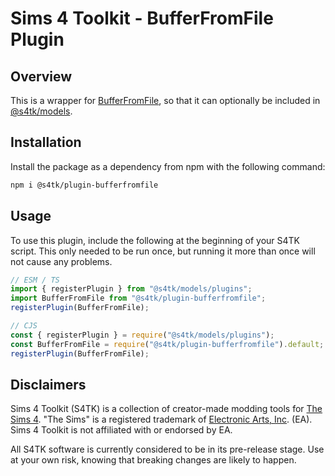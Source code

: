 # Sims 4 Toolkit - BufferFromFile Plugin

## Overview

This is a wrapper for [BufferFromFile](https://www.npmjs.com/package/bufferfromfile), so that it can optionally be included in [@s4tk/models](https://sims4toolkit.com/#/docs/models).

## Installation

Install the package as a dependency from npm with the following command:

```sh
npm i @s4tk/plugin-bufferfromfile
```

## Usage

To use this plugin, include the following at the beginning of your S4TK script. This only needed to be run once, but running it more than once will not cause any problems.

```js
// ESM / TS
import { registerPlugin } from "@s4tk/models/plugins";
import BufferFromFile from "@s4tk/plugin-bufferfromfile";
registerPlugin(BufferFromFile);

// CJS
const { registerPlugin } = require("@s4tk/models/plugins");
const BufferFromFile = require("@s4tk/plugin-bufferfromfile").default;
registerPlugin(BufferFromFile);
```

## Disclaimers

Sims 4 Toolkit (S4TK) is a collection of creator-made modding tools for [The Sims 4](https://www.ea.com/games/the-sims). "The Sims" is a registered trademark of [Electronic Arts, Inc](https://www.ea.com/). (EA). Sims 4 Toolkit is not affiliated with or endorsed by EA.

All S4TK software is currently considered to be in its pre-release stage. Use at your own risk, knowing that breaking changes are likely to happen.
